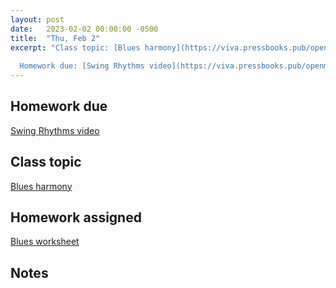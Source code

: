 ```yaml
---
layout: post
date:   2023-02-02 00:00:00 -0500
title:  "Thu, Feb 2"
excerpt: "Class topic: [Blues harmony](https://viva.pressbooks.pub/openmusictheory/chapter/chord-symbols/)
  
  Homework due: [Swing Rhythms video](https://viva.pressbooks.pub/openmusictheory/chapter/swing-rhythms/#assignments)"
---
```


## Homework due

[Swing Rhythms video](https://viva.pressbooks.pub/openmusictheory/chapter/swing-rhythms/#assignments)

## Class topic

[Blues harmony](https://viva.pressbooks.pub/openmusictheory/chapter/chord-symbols/)

## Homework assigned

[Blues worksheet](https://viva.pressbooks.pub/openmusictheory/chapter/blues-harmony/#assignments)

## Notes

